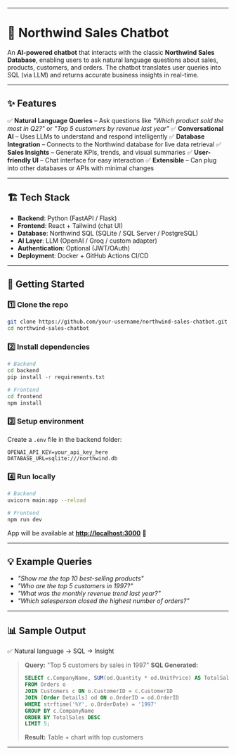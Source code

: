 
---

# 🛒 Northwind Sales Chatbot

An **AI-powered chatbot** that interacts with the classic **Northwind Sales Database**, enabling users to ask natural language questions about sales, products, customers, and orders. The chatbot translates user queries into SQL (via LLM) and returns accurate business insights in real-time.

---

## ✨ Features

✅ **Natural Language Queries** – Ask questions like *"Which product sold the most in Q2?"* or *"Top 5 customers by revenue last year"*
✅ **Conversational AI** – Uses LLMs to understand and respond intelligently
✅ **Database Integration** – Connects to the Northwind database for live data retrieval
✅ **Sales Insights** – Generate KPIs, trends, and visual summaries
✅ **User-friendly UI** – Chat interface for easy interaction
✅ **Extensible** – Can plug into other databases or APIs with minimal changes

---

## 🏗️ Tech Stack

* **Backend**: Python (FastAPI / Flask)
* **Frontend**: React + Tailwind (chat UI)
* **Database**: Northwind SQL (SQLite / SQL Server / PostgreSQL)
* **AI Layer**: LLM (OpenAI / Groq / custom adapter)
* **Authentication**: Optional (JWT/OAuth)
* **Deployment**: Docker + GitHub Actions CI/CD

---

## 🚀 Getting Started

### 1️⃣ Clone the repo

```bash
git clone https://github.com/your-username/northwind-sales-chatbot.git
cd northwind-sales-chatbot
```

### 2️⃣ Install dependencies

```bash
# Backend
cd backend
pip install -r requirements.txt

# Frontend
cd frontend
npm install
```

### 3️⃣ Setup environment

Create a `.env` file in the backend folder:

```env
OPENAI_API_KEY=your_api_key_here
DATABASE_URL=sqlite:///northwind.db
```

### 4️⃣ Run locally

```bash
# Backend
uvicorn main:app --reload

# Frontend
npm run dev
```

App will be available at **[http://localhost:3000](http://localhost:3000)** 🎉

---

## 💡 Example Queries

* *"Show me the top 10 best-selling products"*
* *"Who are the top 5 customers in 1997?"*
* *"What was the monthly revenue trend last year?"*
* *"Which salesperson closed the highest number of orders?"*

---

## 📊 Sample Output

✅ Natural language → SQL → Insight

> **Query:** "Top 5 customers by sales in 1997"
> **SQL Generated:**
>
> ```sql
> SELECT c.CompanyName, SUM(od.Quantity * od.UnitPrice) AS TotalSales
> FROM Orders o
> JOIN Customers c ON o.CustomerID = c.CustomerID
> JOIN [Order Details] od ON o.OrderID = od.OrderID
> WHERE strftime('%Y', o.OrderDate) = '1997'
> GROUP BY c.CompanyName
> ORDER BY TotalSales DESC
> LIMIT 5;
> ```
>
> **Result:** Table + chart with top customers

---
